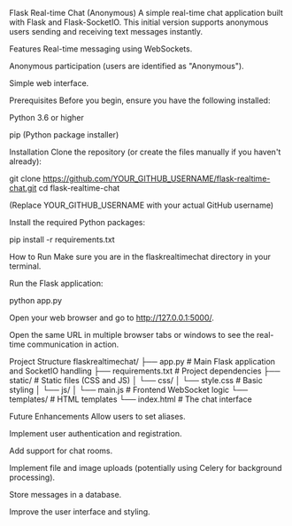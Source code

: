 Flask Real-time Chat (Anonymous)
A simple real-time chat application built with Flask and Flask-SocketIO. This initial version supports anonymous users sending and receiving text messages instantly.

Features
Real-time messaging using WebSockets.

Anonymous participation (users are identified as "Anonymous").

Simple web interface.

Prerequisites
Before you begin, ensure you have the following installed:

Python 3.6 or higher

pip (Python package installer)

Installation
Clone the repository (or create the files manually if you haven't already):

git clone https://github.com/YOUR_GITHUB_USERNAME/flask-realtime-chat.git
cd flask-realtime-chat

(Replace YOUR_GITHUB_USERNAME with your actual GitHub username)

Install the required Python packages:

pip install -r requirements.txt

How to Run
Make sure you are in the flaskrealtimechat directory in your terminal.

Run the Flask application:

python app.py

Open your web browser and go to http://127.0.0.1:5000/.

Open the same URL in multiple browser tabs or windows to see the real-time communication in action.

Project Structure
flaskrealtimechat/
├── app.py          # Main Flask application and SocketIO handling
├── requirements.txt  # Project dependencies
├── static/         # Static files (CSS and JS)
│   └── css/
│       └── style.css # Basic styling
│   └── js/
│       └── main.js   # Frontend WebSocket logic
└── templates/      # HTML templates
    └── index.html    # The chat interface

Future Enhancements
Allow users to set aliases.

Implement user authentication and registration.

Add support for chat rooms.

Implement file and image uploads (potentially using Celery for background processing).

Store messages in a database.

Improve the user interface and styling.

